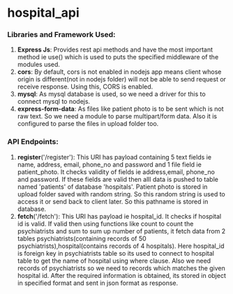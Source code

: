 # hospital_api

### Libraries and Framework Used:
1. **Express Js**: Provides rest api methods and have the most important method ie use() which is used to puts the specified middleware of the modules used.
2. **cors**: By default, cors is not enabled in nodejs app means client whose origin is different(not in nodejs folder) will not be able to send request or receive response. Using this, CORS is enabled.
3. **mysql**: As mysql database is used, so we need a driver for this to connect mysql to nodejs.
4. **express-form-data**: As files like patient photo is to be sent which is not raw text. So we need a module to parse multipart/form data. Also it is configured to parse the files in upload folder too.

### API Endpoints:
1. **register**('/register'):  This URI has payload containing 5 text fields ie name, address, email, phone_no and password and 1 file field ie patient_photo.
It checks validity of fields ie address,email, phone_no and password. If these fields are valid then alll data is pushed to table named 'patients' of database  'hospitals'. Patient photo is stored in upload folder saved with random string. So this random string is used to access it or send back to client later. So this pathname is stored in database.
2. **fetch**('/fetch'):  This URI has payload ie hospital_id. It checks if hospital id is valid. If valid then using functions like count to count the psychiatrists and sum to sum up number of patients, it fetch data from 2 tables psychiatrists(containing records of 50 psychiatrists),hospital(contains records of 4 hospitals). Here hospital_id is foreign key in psychiatrists table so its used to connect to hospital table to get the name of hospital using where clause.
Also we need records of psychiatrists so we need to records which matches the given hospital id. After the required information is obtained, its stored in object in specified format and sent in json format as response.